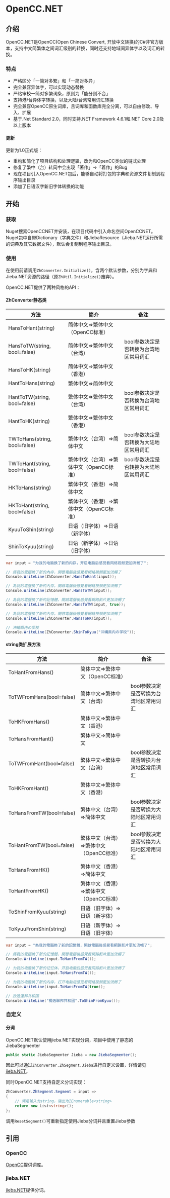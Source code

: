 # OpenCC.NET

## 介绍

OpenCC.NET是OpenCC(Open Chinese Convert, 开放中文转换)的C#非官方版本，支持中文简繁体之间词汇级别的转换，同时还支持地域间异体字以及词汇的转换。

### 特点

- 严格区分「一简对多繁」和「一简对多异」
- 完全兼容异体字，可以实现动态替换
- 严格审校一简对多繁词条，原则为「能分则不合」
- 支持港/台异体字转换，以及大陆/台湾常用词汇转换
- 完全兼容OpenCC原生词库，且词库和函数库完全分离，可以自由修改、导入、扩展
- 基于.Net Standard 2.0，同时支持.NET Framework 4.6.1和.NET Core 2.0及以上版本

#### 更新

更新为1.0正式版：

 - 重构和简化了项目结构和处理逻辑，改为和OpenCC类似的链式处理
 - 修复了繁中（台）转简中会出现「著作」=>「着作」的Bug
 - 现在项目引入OpenCC.NET包后，能够自动将打包的字典和资源文件复制到程序输出目录
 - 添加了日语汉字新旧字体转换的功能

## 开始

### 获取
Nuget搜索OpenCCNET并安装，在项目代码中引入命名空间OpenCCNET。Nuget包中自带Dictionary（字典文件）和JiebaResource（Jieba.NET运行所需的词典及其它数据文件），默认会复制到程序输出目录。

### 使用
在使用前请调用`ZhConverter.Initialize()`，含两个默认参数，分别为字典和Jieba.NET资源的路径（原`ZhUtil.Initialize()`废弃）。

OpenCC.NET提供了两种风格的API：

#### ZhConverter静态类

|方法|简介|备注|
|----|----|----|
|HansToHant(string)|简体中文=>繁体中文（OpenCC标准）||
|HansToTW(string, bool=false)|简体中文=>繁体中文（台湾）|bool参数决定是否转换为台湾地区常用词汇|
|HansToHK(string)|简体中文=>繁体中文（香港）||
|HantToHans(string)|繁体中文=>简体中文||
|HantToTW(string, bool=false)|繁体中文=>繁体中文（台湾）|bool参数决定是否转换为台湾地区常用词汇|
|HantToHK(string)|繁体中文=>繁体中文（香港）||
|TWToHans(string, bool=false)|繁体中文（台湾）=>简体中文|bool参数决定是否转换为大陆地区常用词汇|
|TWToHant(string, bool=false)|繁体中文（台湾）=>繁体中文（OpenCC标准）|bool参数决定是否转换为大陆地区常用词汇|
|HKToHans(string)|繁体中文（香港）=>简体中文||
|HKToHant(string, bool=false)|繁体中文（香港）=>繁体中文（OpenCC标准）||
|KyuuToShin(string)|日语（旧字体）=>日语（新字体）||
|ShinToKyuu(string)|日语（新字体）=>日语（旧字体）||

```csharp
var input = "为我的电脑换了新的内存，开启电脑后感觉看网络视频更加流畅了";

// 爲我的電腦換了新的內存，開啓電腦後感覺看網絡視頻更加流暢了
Console.WriteLine(ZhConverter.HansToHant(input));

// 為我的電腦換了新的內存，開啟電腦後感覺看網絡視頻更加流暢了
Console.WriteLine(ZhConverter.HansToTW(input));

// 為我的電腦換了新的記憶體，開啟電腦後感覺看網路影片更加流暢了
Console.WriteLine(ZhConverter.HansToTW(input, true));

// 為我的電腦換了新的內存，開啓電腦後感覺看網絡視頻更加流暢了
Console.WriteLine(ZhConverter.HansToHK(input));

// 沖繩縣內の學校
Console.WriteLine(ZhConverter.ShinToKyuu("沖縄県内の学校"));
```

#### string类扩展方法

|方法|简介|备注|
|----|----|----|
|ToHantFromHans()|简体中文=>繁体中文（OpenCC标准）||
|ToTWFromHans(bool=false)|简体中文=>繁体中文（台湾）|bool参数决定是否转换为台湾地区常用词汇|
|ToHKFromHans()|简体中文=>繁体中文（香港）||
|ToHansFromHant()|繁体中文=>简体中文||
|ToTWFromHant(bool=false)|繁体中文=>繁体中文（台湾）|bool参数决定是否转换为台湾地区常用词汇|
|ToHKFromHant()|繁体中文=>繁体中文（香港）||
|ToHansFromTW(bool=false)|繁体中文（台湾）=>简体中文|bool参数决定是否转换为大陆地区常用词汇|
|ToHantFromTW(bool=false)|繁体中文（台湾）=>繁体中文（OpenCC标准）|bool参数决定是否转换为大陆地区常用词汇|
|ToHansFromHK()|繁体中文（香港）=>简体中文||
|ToHantFromHK()|繁体中文（香港）=>繁体中文（OpenCC标准）||
|ToShinFromKyuu(string)|日语（旧字体）=>日语（新字体）||
|ToKyuuFromShin(string)|日语（新字体）=>日语（旧字体）||

```csharp
var input = "為我的電腦換了新的記憶體，開啟電腦後感覺看網路影片更加流暢了";

// 爲我的電腦換了新的記憶體，開啓電腦後感覺看網路影片更加流暢了
Console.WriteLine(input.ToHantFromTW());

// 为我的电脑换了新的记忆体，开启电脑后感觉看网路影片更加流畅了
Console.WriteLine(input.ToHansFromTW());

// 为我的电脑换了新的内存，打开电脑后感觉看网络视频更加流畅了
Console.WriteLine(input.ToHansFromTW(true));

// 独逸連邦共和国
Console.WriteLine("獨逸聯邦共和國".ToShinFromKyuu());
```

### 自定义

#### 分词

OpenCC.NET默认使用jieba.NET实现分词，项目中使用了静态的JiebaSegmenter
```csharp
public static JiebaSegmenter Jieba = new JiebaSegmenter();
```
因此可以通过`ZhConverter.ZhSegment.Jieba`进行自定义设置，详情请见[jieba.NET](https://github.com/anderscui/jieba.NET)。

同时OpenCC.NET支持自定义分词实现：
```csharp
ZhConverter.ZhSegment.Segment = input =>
{
    // 满足输入为string，输出为IEnumerable<string>
    return new List<string>();
};
```

调用`ResetSegment()`可重新指定使用Jieba分词并且重置Jieba参数

## 引用

### OpenCC

[OpenCC](https://github.com/BYVoid/OpenCC)提供词库。

### jieba.NET

[jieba.NET](https://github.com/anderscui/jieba.NET)提供分词。

